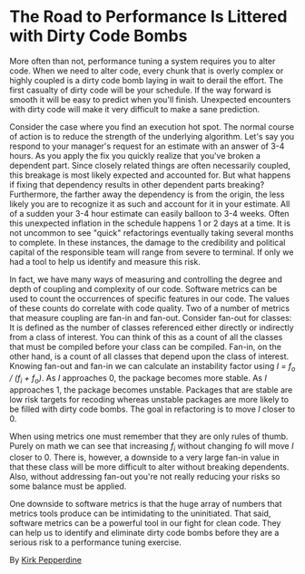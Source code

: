 # The Road to Performance Is Littered with Dirty Code Bombs

More often than not, performance tuning a system requires you to alter code. When we need to alter code, every chunk that is overly complex or highly coupled is a dirty code bomb laying in wait to derail the effort. The first casualty of dirty code will be your schedule. If the way forward is smooth it will be easy to predict when you'll finish. Unexpected encounters with dirty code will make it very difficult to make a sane prediction.

Consider the case where you find an execution hot spot. The normal course of action is to reduce the strength of the underlying algorithm. Let's say you respond to your manager's request for an estimate with an answer of 3-4 hours. As you apply the fix you quickly realize that you've broken a dependent part. Since closely related things are often necessarily coupled, this breakage is most likely expected and accounted for. But what happens if fixing that dependency results in other dependent parts breaking? Furthermore, the farther away the dependency is from the origin, the less likely you are to recognize it as such and account for it in your estimate. All of a sudden your 3-4 hour estimate can easily balloon to 3-4 weeks. Often this unexpected inflation in the schedule happens 1 or 2 days at a time. It is not uncommon to see "quick" refactorings eventually taking several months to complete. In these instances, the damage to the credibility and political capital of the responsible team will range from severe to terminal. If only we had a tool to help us identify and measure this risk.

In fact, we have many ways of measuring and controlling the degree and depth of coupling and complexity of our code. Software metrics can be used to count the occurrences of specific features in our code. The values of these counts do correlate with code quality. Two of a number of metrics that measure coupling are fan-in and fan-out. Consider fan-out for classes: It is defined as the number of classes referenced either directly or indirectly from a class of interest. You can think of this as a count of all the classes that must be compiled before your class can be compiled. Fan-in, on the other hand, is a count of all classes that depend upon the class of interest. Knowing fan-out and fan-in we can calculate an instability factor using *I = f<sub>o</sub> / (f<sub>i</sub> + f<sub>o</sub>)*. As *I* approaches 0, the package becomes more stable. As *I* approaches 1, the package becomes unstable. Packages that are stable are low risk targets for recoding whereas unstable packages are more likely to be filled with dirty code bombs. The goal in refactoring is to move *I* closer to 0.

When using metrics one must remember that they are only rules of thumb. Purely on math we can see that increasing *f<sub>i</sub>* without changing fo will move *I* closer to 0. There is, however, a downside to a very large fan-in value in that these class will be more difficult to alter without breaking dependents. Also, without addressing fan-out you're not really reducing your risks so some balance must be applied.

One downside to software metrics is that the huge array of numbers that metrics tools produce can be intimidating to the uninitiated. That said, software metrics can be a powerful tool in our fight for clean code. They can help us to identify and eliminate dirty code bombs before they are a serious risk to a performance tuning exercise.

By [Kirk Pepperdine](http://programmer.97things.oreilly.com/wiki/index.php/Kirk_Pepperdine)